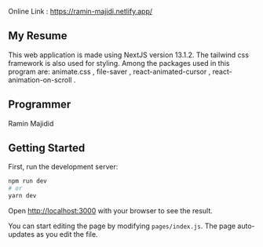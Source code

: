 Online Link : https://ramin-majidi.netlify.app/

## My Resume

This web application is made using NextJS version 13.1.2.
The tailwind css framework is also used for styling.
Among the packages used in this program are:
animate.css , file-saver , react-animated-cursor , react-animation-on-scroll .

## Programmer
Ramin Majidid

## Getting Started

First, run the development server:

```bash
npm run dev
# or
yarn dev
```

Open [http://localhost:3000](http://localhost:3000) with your browser to see the result.

You can start editing the page by modifying `pages/index.js`. The page auto-updates as you edit the file.

